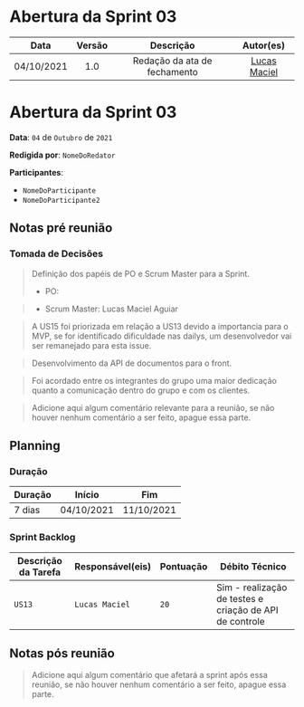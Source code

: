 # Abertura da Sprint 03

|    Data    | Versão |         Descrição         |           Autor(es)           |
| :--------: | :----: | :-----------------------: | :---------------------------: |
| 04/10/2021 |  1.0   | Redação da ata de fechamento | [Lucas Maciel](https://github.com/Ridersk) |

# Abertura da Sprint 03

**Data**: ```04``` de ```Outubro``` de ```2021```

**Redigida por**: ```NomeDoRedator```

**Participantes**: 
* ```NomeDoParticipante```
* ```NomeDoParticipante2```

## Notas pré reunião

### Tomada de Decisões

> Definição dos papéis de PO e Scrum Master para a Sprint.
>* PO: <ESCOLHER>

>* Scrum Master: Lucas Maciel Aguiar

> A US15 foi priorizada em relação a US13 devido a importancia para o MVP, se for identificado dificuldade nas dailys, um desenvolvedor vai ser remanejado para esta issue.

> Desenvolvimento da API de documentos para o front.

> Foi acordado entre os integrantes do grupo uma maior dedicação quanto a comunicação dentro do grupo e com os clientes.

> Adicione aqui algum comentário relevante para a reunião, se não houver nenhum comentário a ser feito, apague essa parte.

## Planning

### Duração

| Duração |   Início   |     Fim    |
| ------- | ---------- | ---------- |
| 7 dias  | 04/10/2021 | 11/10/2021 |

### Sprint Backlog

| Descrição da Tarefa | Responsável(eis) | Pontuação | Débito Técnico |
| ------------------- | ---------------- | --------- | -------------- |
| ```US13``` | ```Lucas Maciel``` | ```20``` | Sim - realização de testes e criação de API de controle |

## Notas pós reunião

> Adicione aqui algum comentário que afetará a sprint após essa reunião, se não houver nenhum comentário a ser feito, apague essa parte.
